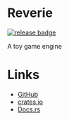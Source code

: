 # Reverie

[![release badge](https://flat.badgen.net/github/tag/yuma140902/Reverie?label=Release)](https://crates.io/crates/reverie-engine)

A toy game engine

# Links

- [GitHub](https://github.com/yuma140902/Reverie)
- [crates.io](https://crates.io/crates/reverie-engine)
- [Docs.rs](https://docs.rs/reverie-engine/)